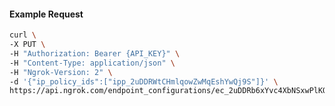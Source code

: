 <!-- Code generated for API Clients. DO NOT EDIT. -->

#### Example Request

```bash
curl \
-X PUT \
-H "Authorization: Bearer {API_KEY}" \
-H "Content-Type: application/json" \
-H "Ngrok-Version: 2" \
-d '{"ip_policy_ids":["ipp_2uDDRWtCHmlqowZwMqEshYwQj9S"]}' \
https://api.ngrok.com/endpoint_configurations/ec_2uDDRb6xYvc4XbNSxwPlKOEXToT/ip_policy
```

